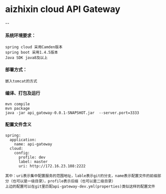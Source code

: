 # aizhixin cloud API Gateway

--
#### 系统环境要求：
    spring cloud 采用Camden版本
    spring boot 采用1.4.5版本
    Java SDK java8及以上
#### 部署方式：
    嵌入tomcat的方式
#### 编译、打包及运行
    mvn compile
    mvn package
    java -jar api_gateway-0.0.1-SNAPSHOT.jar  --server.port=3333
#### 配置文件含义
    spring:
      application:
        name: api-gateway
      cloud:
        config:
          profile: dev
          label: master
          uri: http://172.16.23.108:2222
          
    其中：uri表示集中配置服务的范围地址，lable表示git的分支，name表示配置文件的前缀部分（也可以是一级目录），profile表示后缀（也可以是二级目录）
    上边的配置可以在git里匹配api-gateway-dev.yml(properties)类似这样的配置文件